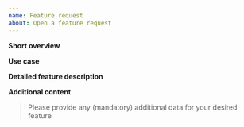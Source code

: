 ```yaml
---
name: Feature request
about: Open a feature request
---
```


**Short overview**

**Use case**

**Detailed feature description**

**Additional content**
> Please provide any (mandatory) additional data for your desired feature
